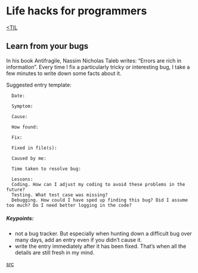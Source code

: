 # Life hacks for programmers
[<TIL](Programming.md)

## Learn from your bugs
In his book Antifragile, Nassim Nicholas Taleb writes:
“Errors are rich in information”.
Every time I fix a particularly tricky or interesting bug,
I take a few minutes to write down some facts about it.

Suggested entry template:
```
  Date:

  Symptom:

  Cause:

  How found:

  Fix:

  Fixed in file(s):

  Caused by me:

  Time taken to resolve bug:

  Lessons:
  Coding. How can I adjust my coding to avoid these problems in the future?
  Testing. What test case was missing?
  Debugging. How could I have sped up finding this bug? Did I assume too much? Do I need better logging in the code?
```
##### Keypoints:
- not a bug tracker. But especially when hunting down a difficult
  bug over many days, add an entry even if you didn’t cause it.
- write the entry immediately after it has been fixed. That’s when
  all the details are still fresh in my mind.

[src](https://henrikwarne.com/2016/04/28/learning-from-your-bugs)
